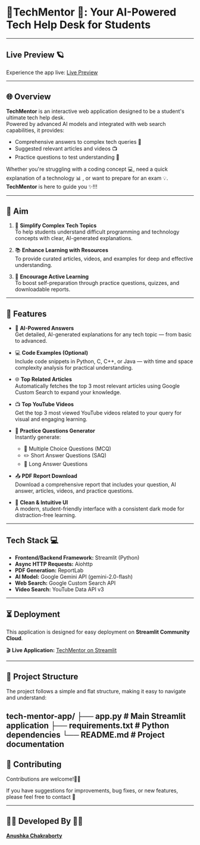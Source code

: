 # 📝TechMentor 📝:  Your AI-Powered Tech Help Desk for Students 
---


## Live Preview 🪐
Experience the app live: [Live Preview](https://tech-mentor-app-k8szevckmur245i22lc4b2.streamlit.app/)


--- 
## 🌐 Overview 

**TechMentor** is an interactive web application designed to be a student's ultimate tech help desk.  
Powered by advanced AI models and integrated with web search capabilities, it provides:

- Comprehensive answers to complex tech queries 🤖  
- Suggested relevant articles and videos 📺  
- Practice questions to test understanding 🧠  

Whether you're struggling with a coding concept 💻, need a quick explanation of a technology 📊 , or want to prepare for an exam 💡.
                   **TechMentor** is here to guide you ✨!!!

---
## 🎯 Aim

1. 💬 **Simplify Complex Tech Topics**  
   To help students understand difficult programming and technology concepts with clear, AI-generated explanations.

2. 📚 **Enhance Learning with Resources**  
   To provide curated articles, videos, and examples for deep and effective understanding.

3. 🧠 **Encourage Active Learning**  
   To boost self-preparation through practice questions, quizzes, and downloadable reports.
 --- 
 
## 🚀 Features

- 🤖 **AI-Powered Answers**  
  Get detailed, AI-generated explanations for any tech topic — from basic to advanced.

- 💻 **Code Examples (Optional)**  
  Include code snippets in Python, C, C++, or Java — with time and space complexity analysis for practical understanding.

- 🌐 **Top Related Articles**  
  Automatically fetches the top 3 most relevant articles using Google Custom Search to expand your knowledge.

- 📺 **Top YouTube Videos**  
  Get the top 3 most viewed YouTube videos related to your query for visual and engaging learning.

- 📝 **Practice Questions Generator**  
  Instantly generate:
  - 📘 Multiple Choice Questions (MCQ)  
  - ✏️ Short Answer Questions (SAQ)  
  - 📄 Long Answer Questions  

- 📤 **PDF Report Download**  
  Download a comprehensive report that includes your question, AI answer, articles, videos, and practice questions.

- 🌙 **Clean & Intuitive UI**  
  A modern, student-friendly interface with a consistent dark mode for distraction-free learning.


---

##  Tech Stack 💻

- **Frontend/Backend Framework:** Streamlit (Python)  
- **Async HTTP Requests:** Aiohttp  
- **PDF Generation:** ReportLab  
- **AI Model:** Google Gemini API (gemini-2.0-flash)  
- **Web Search:** Google Custom Search API  
- **Video Search:** YouTube Data API v3

---
##  ⏳ Deployment 

This application is designed for easy deployment on **Streamlit Community Cloud**.

🎬 **Live Application:** [TechMentor on Streamlit](https://tech-mentor-app-k8szevckmur245i22lc4b2.streamlit.app/)

---

## 📁 Project Structure

The project follows a simple and flat structure, making it easy to navigate and understand:

tech-mentor-app/
├── app.py # Main Streamlit application
├── requirements.txt # Python dependencies
└── README.md # Project documentation
 ---
 

## 🤝 Contributing 

Contributions are welcome!🫶🏻

If you have suggestions for improvements, bug fixes, or new features, please feel free to contact 💌

---

## 🧑‍💻 Developed By 👩‍💻

[**Anushka Chakraborty**](https://www.linkedin.com/in/anushka-chakraborty-006881311/)
